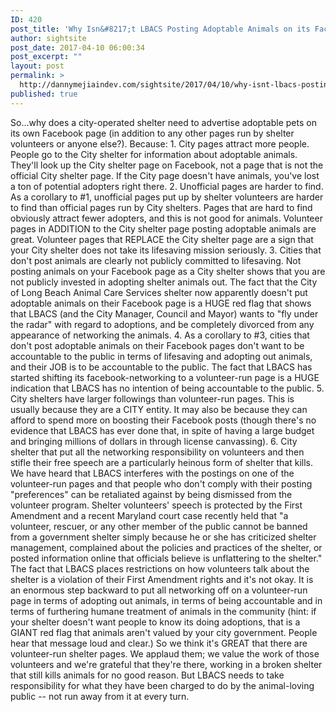 ```yaml
---
ID: 420
post_title: 'Why Isn&#8217;t LBACS Posting Adoptable Animals on its Facebook Page?'
author: sightsite
post_date: 2017-04-10 06:00:34
post_excerpt: ""
layout: post
permalink: >
  http://dannymejiaindev.com/sightsite/2017/04/10/why-isnt-lbacs-posting-adoptable-animals-on-its-facebook-page/
published: true
---
```

So...why does a city-operated shelter need to advertise adoptable pets on its own Facebook page (in addition to any other pages run by shelter volunteers or anyone else?). Because: 1. City pages attract more people. People go to the City shelter for information about adoptable animals. They'll look up the City shelter page on Facebook, not a page that is not the official City shelter page. If the City page doesn't have animals, you've lost a ton of potential adopters right there. 2. Unofficial pages are harder to find. As a corollary to #1, unofficial pages put up by shelter volunteers are harder to find than official pages run by City shelters. Pages that are hard to find obviously attract fewer adopters, and this is not good for animals. Volunteer pages in ADDITION to the City shelter page posting adoptable animals are great. Volunteer pages that REPLACE the City shelter page are a sign that your City shelter does not take its lifesaving mission seriously. 3. Cities that don't post animals are clearly not publicly committed to lifesaving. Not posting animals on your Facebook page as a City shelter shows that you are not publicly invested in adopting shelter animals out. The fact that the City of Long Beach Animal Care Services shelter now apparently doesn't put adoptable animals on their Facebook page is a HUGE red flag that shows that LBACS (and the City Manager, Council and Mayor) wants to "fly under the radar" with regard to adoptions, and be completely divorced from any appearance of networking the animals. 4. As a corollary to #3, cities that don't post adoptable animals on their Facebook pages don't want to be accountable to the public in terms of lifesaving and adopting out animals, and their JOB is to be accountable to the public. The fact that LBACS has started shifting its facebook-networking to a volunteer-run page is a HUGE indication that LBACS has no intention of being accountable to the public. 5. City shelters have larger followings than volunteer-run pages. This is usually because they are a CITY entity. It may also be because they can afford to spend more on boosting their Facebook posts (though there's no evidence that LBACS has ever done that, in spite of having a large budget and bringing millions of dollars in through license canvassing). 6. City shelter that put all the networking responsibility on volunteers and then stifle their free speech are a particularly heinous form of shelter that kills. We have heard that LBACS interferes with the postings on one of the volunteer-run pages and that people who don't comply with their posting "preferences" can be retaliated against by being dismissed from the volunteer program. Shelter volunteers' speech is protected by the First Amendment and a recent Maryland court case recently held that "a volunteer, rescuer, or any other member of the public cannot be banned from a government shelter simply because he or she has criticized shelter management, complained about the policies and practices of the shelter, or posted information online that officials believe is unflattering to the shelter." The fact that LBACS places restrictions on how volunteers talk about the shelter is a violation of their First Amendment rights and it's not okay. It is an enormous step backward to put all networking off on a volunteer-run page in terms of adopting out animals, in terms of being accountable and in terms of furthering humane treatment of animals in the community (hint: if your shelter doesn't want people to know its doing adoptions, that is a GIANT red flag that animals aren't valued by your city government. People hear that message loud and clear.) So we think it's GREAT that there are volunteer-run shelter pages. We applaud them; we value the work of those volunteers and we're grateful that they're there, working in a broken shelter that still kills animals for no good reason. But LBACS needs to take responsibility for what they have been charged to do by the animal-loving public -- not run away from it at every turn.